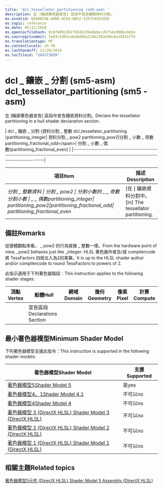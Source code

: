 ```yaml
---
title: 'dcl_tessellator_partitioning (sm5-asm) '
description: 在 [輪廓著色器宣告] 區段中宣告鑲嵌資料分割。
ms.assetid: 6EA00C6B-A0DE-4CE4-8B52-1337CA92CA5E
ms.topic: reference
ms.date: 05/31/2018
ms.openlocfilehash: 9c6f6091301f95dd2364debec2bf54c0966c0e64
ms.sourcegitcommit: fe03c5d92ca6a0d66a114b2303e99c0a19241ffb
ms.translationtype: MT
ms.contentlocale: zh-TW
ms.lasthandoff: 11/20/2019
ms.locfileid: "104373899"
---
```

# <a name="dcl_tessellator_partitioning-sm5---asm"></a><span data-ttu-id="c45e2-103">dcl \_ 鑲嵌 \_ 分割 (sm5-asm) </span><span class="sxs-lookup"><span data-stu-id="c45e2-103">dcl\_tessellator\_partitioning (sm5 - asm)</span></span>

<span data-ttu-id="c45e2-104">在 [輪廓著色器宣告] 區段中宣告鑲嵌資料分割。</span><span class="sxs-lookup"><span data-stu-id="c45e2-104">Declare the tessellator partitioning in a hull shader declaration section.</span></span>



| <span data-ttu-id="c45e2-105">dcl \_ 鑲嵌 \_ 分割 {資料分割 \_ 整數 </span><span class="sxs-lookup"><span data-stu-id="c45e2-105">dcl\_tessellator\_partitioning {partitioning\_integer</span></span>\| <span data-ttu-id="c45e2-106">資料分割 \_ pow2 </span><span class="sxs-lookup"><span data-stu-id="c45e2-106">partitioning\_pow2</span></span>\|<span data-ttu-id="c45e2-107">分割 \_ 小數 \_ 奇數</span><span class="sxs-lookup"><span data-stu-id="c45e2-107">partitioning\_fractional\_odd\</span></span>| <span data-ttu-id="c45e2-108">分割 \_ 小數 \_ 偶數}</span><span class="sxs-lookup"><span data-stu-id="c45e2-108">partitioning\_fractional\_even}</span></span> |
|---------------------------------------------------------------------------------------------------------------------------------------------|



 



| <span data-ttu-id="c45e2-109">項目</span><span class="sxs-lookup"><span data-stu-id="c45e2-109">Item</span></span>                                                                                                                                                                                                                                                                                                                                                                                                                                                                                            | <span data-ttu-id="c45e2-110">描述</span><span class="sxs-lookup"><span data-stu-id="c45e2-110">Description</span></span>                                     |
|-------------------------------------------------------------------------------------------------------------------------------------------------------------------------------------------------------------------------------------------------------------------------------------------------------------------------------------------------------------------------------------------------------------------------------------------------------------------------------------------------|-------------------------------------------------|
| <span data-ttu-id="c45e2-111"><span id="partitioning_integer__________________________________partitioning_pow2_partitioning_fractional_odd__________________________________partitioning_fractional_even"></span><span id="PARTITIONING_INTEGER__________________________________PARTITIONING_POW2_PARTITIONING_FRACTIONAL_ODD__________________________________PARTITIONING_FRACTIONAL_EVEN"></span>*分割 \_ 整數資料 \| 分割 \_ pow2 \| 分割小數的 \_ \_ 奇數分割小數 \| \_ \_ 偶數*</span><span class="sxs-lookup"><span data-stu-id="c45e2-111"><span id="partitioning_integer__________________________________partitioning_pow2_partitioning_fractional_odd__________________________________partitioning_fractional_even"></span><span id="PARTITIONING_INTEGER__________________________________PARTITIONING_POW2_PARTITIONING_FRACTIONAL_ODD__________________________________PARTITIONING_FRACTIONAL_EVEN"></span>*partitioning\_integer\| partitioning\_pow2\|partitioning\_fractional\_odd\| partitioning\_fractional\_even*</span></span><br/> | <span data-ttu-id="c45e2-112">\[在 \] 鑲嵌資料分割中。</span><span class="sxs-lookup"><span data-stu-id="c45e2-112">\[in\] The tessellator partitioning.</span></span><br/> |



 

## <a name="remarks"></a><span data-ttu-id="c45e2-113">備註</span><span class="sxs-lookup"><span data-stu-id="c45e2-113">Remarks</span></span>

<span data-ttu-id="c45e2-114">從硬體觀點來看， \_ pow2 的行為就像 \_ 整數一樣。</span><span class="sxs-lookup"><span data-stu-id="c45e2-114">From the hardware point of view, \_pow2 behaves just like \_integer.</span></span> <span data-ttu-id="c45e2-115">HLSL 著色器作者及/或 compilercode 將 TessFactors 四捨五入為2的乘冪。</span><span class="sxs-lookup"><span data-stu-id="c45e2-115">It is up to the HLSL shader author and/or compilercode to round TessFactors to powers of 2.</span></span>

<span data-ttu-id="c45e2-116">此指示適用于下列著色器階段：</span><span class="sxs-lookup"><span data-stu-id="c45e2-116">This instruction applies to the following shader stages:</span></span>



| <span data-ttu-id="c45e2-117">頂點</span><span class="sxs-lookup"><span data-stu-id="c45e2-117">Vertex</span></span> | <span data-ttu-id="c45e2-118">船體</span><span class="sxs-lookup"><span data-stu-id="c45e2-118">Hull</span></span>                 | <span data-ttu-id="c45e2-119">網域</span><span class="sxs-lookup"><span data-stu-id="c45e2-119">Domain</span></span> | <span data-ttu-id="c45e2-120">幾何</span><span class="sxs-lookup"><span data-stu-id="c45e2-120">Geometry</span></span> | <span data-ttu-id="c45e2-121">像素</span><span class="sxs-lookup"><span data-stu-id="c45e2-121">Pixel</span></span> | <span data-ttu-id="c45e2-122">計算</span><span class="sxs-lookup"><span data-stu-id="c45e2-122">Compute</span></span> |
|--------|----------------------|--------|----------|-------|---------|
|        | <span data-ttu-id="c45e2-123">宣告區段</span><span class="sxs-lookup"><span data-stu-id="c45e2-123">Declarations Section</span></span> |        |          |       |         |



 

## <a name="minimum-shader-model"></a><span data-ttu-id="c45e2-124">最小著色器模型</span><span class="sxs-lookup"><span data-stu-id="c45e2-124">Minimum Shader Model</span></span>

<span data-ttu-id="c45e2-125">下列著色器模型支援此指令：</span><span class="sxs-lookup"><span data-stu-id="c45e2-125">This instruction is supported in the following shader models:</span></span>



| <span data-ttu-id="c45e2-126">著色器模型</span><span class="sxs-lookup"><span data-stu-id="c45e2-126">Shader Model</span></span>                                              | <span data-ttu-id="c45e2-127">支援</span><span class="sxs-lookup"><span data-stu-id="c45e2-127">Supported</span></span> |
|-----------------------------------------------------------|-----------|
| [<span data-ttu-id="c45e2-128">著色器模型5</span><span class="sxs-lookup"><span data-stu-id="c45e2-128">Shader Model 5</span></span>](d3d11-graphics-reference-sm5.md)        | <span data-ttu-id="c45e2-129">是</span><span class="sxs-lookup"><span data-stu-id="c45e2-129">yes</span></span>       |
| [<span data-ttu-id="c45e2-130">著色器模型4。1</span><span class="sxs-lookup"><span data-stu-id="c45e2-130">Shader Model 4.1</span></span>](dx-graphics-hlsl-sm4.md)              | <span data-ttu-id="c45e2-131">不可以</span><span class="sxs-lookup"><span data-stu-id="c45e2-131">no</span></span>        |
| [<span data-ttu-id="c45e2-132">著色器模型4</span><span class="sxs-lookup"><span data-stu-id="c45e2-132">Shader Model 4</span></span>](dx-graphics-hlsl-sm4.md)                | <span data-ttu-id="c45e2-133">不可以</span><span class="sxs-lookup"><span data-stu-id="c45e2-133">no</span></span>        |
| [<span data-ttu-id="c45e2-134">著色器模型 3 (DirectX HLSL) </span><span class="sxs-lookup"><span data-stu-id="c45e2-134">Shader Model 3 (DirectX HLSL)</span></span>](dx-graphics-hlsl-sm3.md) | <span data-ttu-id="c45e2-135">不可以</span><span class="sxs-lookup"><span data-stu-id="c45e2-135">no</span></span>        |
| [<span data-ttu-id="c45e2-136">著色器模型 2 (DirectX HLSL) </span><span class="sxs-lookup"><span data-stu-id="c45e2-136">Shader Model 2 (DirectX HLSL)</span></span>](dx-graphics-hlsl-sm2.md) | <span data-ttu-id="c45e2-137">不可以</span><span class="sxs-lookup"><span data-stu-id="c45e2-137">no</span></span>        |
| [<span data-ttu-id="c45e2-138">著色器模型 1 (DirectX HLSL) </span><span class="sxs-lookup"><span data-stu-id="c45e2-138">Shader Model 1 (DirectX HLSL)</span></span>](dx-graphics-hlsl-sm1.md) | <span data-ttu-id="c45e2-139">不可以</span><span class="sxs-lookup"><span data-stu-id="c45e2-139">no</span></span>        |



 

## <a name="related-topics"></a><span data-ttu-id="c45e2-140">相關主題</span><span class="sxs-lookup"><span data-stu-id="c45e2-140">Related topics</span></span>

<dl> <dt>

[<span data-ttu-id="c45e2-141">著色器模型5元件 (DirectX HLSL) </span><span class="sxs-lookup"><span data-stu-id="c45e2-141">Shader Model 5 Assembly (DirectX HLSL)</span></span>](shader-model-5-assembly--directx-hlsl-.md)
</dt> </dl>

 

 





